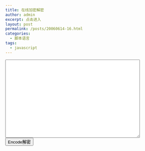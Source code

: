 ```yaml
---
title: 在线加密解密
author: admin
excerpt: 点击进入
layout: post
permalink: /posts/20060614-16.html
categories:
  - 脚本语言
tags:
  - javascript
---
```

<textarea name=codeinput cols=50 rows=16></textarea>  
<input onclick="document.getElementById('codeinput').value=strdec(document.getElementById('codeinput').value)" type=button value=Encode解密 name=button/>